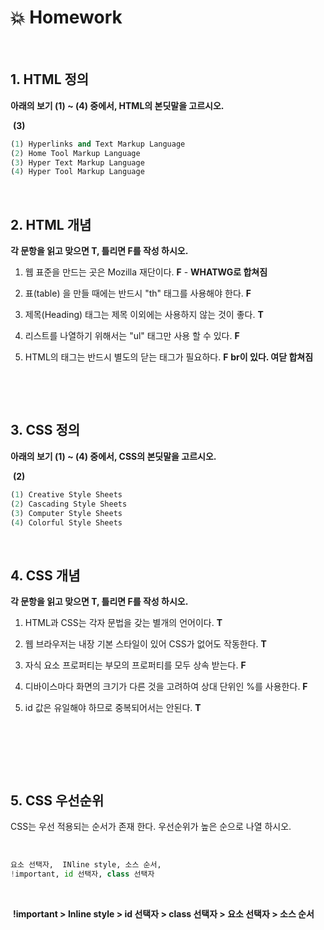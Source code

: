 # :boom: Homework

​														

## 1. HTML 정의

**아래의 보기 (1) ~ (4) 중에서, HTML의 본딧말을 고르시오.**

​	**(3)**													

```python
(1) Hyperlinks and Text Markup Language
(2) Home Tool Markup Language
(3) Hyper Text Markup Language
(4) Hyper Tool Markup Language
```

​																				

## 2. HTML 개념

**각 문항을 읽고 맞으면 T, 틀리면 F를 작성 하시오.**

1. 웹 표준을 만드는 곳은 Mozilla 재단이다.       **F**  - **WHATWG로 합쳐짐**

2. 표(table) 을 만들 때에는 반드시 "th" 태그를 사용해야 한다. **F**

3. 제목(Heading) 태그는 제목 이외에는 사용하지 않는 것이 좋다. **T**

4. 리스트를 나열하기 위해서는 "ul" 태그만 사용 할 수 있다. **F**

5. HTML의 태그는 반드시 별도의 닫는 태그가 필요하다.  **F**  **br이 있다. 여닫 합쳐짐**

   ​									

   ​											

## 3. CSS 정의	

**아래의 보기 (1) ~ (4) 중에서, CSS의 본딧말을 고르시오.**

​		**(2)**						

```python
(1) Creative Style Sheets
(2) Cascading Style Sheets
(3) Computer Style Sheets
(4) Colorful Style Sheets
```

​																										

## 4. CSS 개념

**각 문항을 읽고 맞으면 T, 틀리면 F를 작성 하시오.**

1. HTML과 CSS는 각자 문법을 갖는 별개의 언어이다.    **T**

2. 웹 브라우저는 내장 기본 스타일이 있어 CSS가 없어도 작동한다. **T**

3. 자식 요소 프로퍼티는 부모의 프로퍼티를 모두 상속 받는다. **F**

4. 디바이스마다 화면의 크기가 다른 것을 고려하여 상대 단위인 %를 사용한다. **F**

5. id 값은 유일해야 하므로 중복되어서는 안된다. **T**

   ​																	

   ​																

   ​													

## 5. CSS 우선순위

CSS는 우선 적용되는 순서가 존재 한다. 우선순위가 높은 순으로 나열 하시오.

​															

```python
요소 선택자,  INline style, 소스 순서,
!important, id 선택자, class 선택자
```

​																																		

​	**!important > Inline style > id 선택자 > class 선택자 > 요소 선택자 > 소스 순서**										